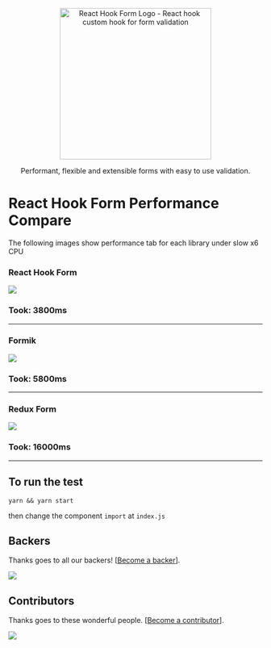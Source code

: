 <div align="center">
    <p align="center">
        <a href="https://react-hook-form.com" title="React Hook Form - Simple React forms validation">
            <img src="https://raw.githubusercontent.com/bluebill1049/react-hook-form/master/website/logo.png" alt="React Hook Form Logo - React hook custom hook for form validation" width="300px" />
        </a>
    </p>
</div>

<p align="center">Performant, flexible and extensible forms with easy to use validation.</p>

# React Hook Form Performance Compare

The following images show performance tab for each library under slow x6 CPU

### React Hook Form
<img src="https://github.com/bluebill1049/react-hook-form-performance-compare/blob/master/imgs/react-hook-form.png" />

### Took: 3800ms
____

### Formik
<img src="https://github.com/bluebill1049/react-hook-form-performance-compare/blob/master/imgs/formik.png" />

### Took: 5800ms
____

### Redux Form
<img src="https://github.com/bluebill1049/react-hook-form-performance-compare/blob/master/imgs/redux-form.png" />

### Took: 16000ms
____

## To run the test

```
yarn && yarn start
```

then change the component `import` at `index.js` 

## Backers

Thanks goes to all our backers! [[Become a backer](https://opencollective.com/react-hook-form#backer)].

<a href="https://opencollective.com/react-hook-form#backers">
    <img src="https://opencollective.com/react-hook-form/backers.svg?width=950" />
</a>

## Contributors

Thanks goes to these wonderful people. [[Become a contributor](CONTRIBUTING.md)].

<a href="https://github.com/react-hook-form/react-hook-form/graphs/contributors">
    <img src="https://opencollective.com/react-hook-form/contributors.svg?width=950" />
</a>
